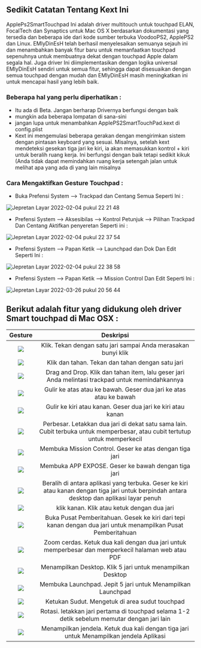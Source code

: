 ## Sedikit Catatan Tentang Kext Ini

ApplePs2SmartTouchpad Ini adalah driver multitouch untuk touchpad ELAN, FocalTech dan Synaptics untuk Mac OS X berdasarkan dokumentasi yang tersedia dan beberapa ide dari kode sumber terbuka VoodooPS2, ApplePS2 dan Linux. EMlyDinEsH telah berhasil menyelesaikan semuanya sejauh ini dan menambahkan banyak fitur baru untuk memanfaatkan touchpad sepenuhnya untuk membuatnya dekat dengan touchpad Apple dalam segala hal. Juga driver Ini diimplementasikan dengan logika universal EMlyDinEsH sendiri untuk semua fitur, sehingga dapat disesuaikan dengan semua touchpad dengan mudah dan EMlyDinEsH masih meningkatkan ini untuk mencapai hasil yang lebih baik. 

### Beberapa hal yang perlu diperhatikan :

- Itu ada di Beta. Jangan berharap Drivernya berfungsi dengan baik
- mungkin ada beberapa lompatan di sana-sini
- jangan lupa untuk menambahkan ApplePS2SmartTouchPad.kext di config.plist
- Kext ini mengemulasi beberapa gerakan dengan mengirimkan sistem dengan pintasan keyboard yang sesuai. Misalnya, setelah kext mendeteksi gesekan tiga jari ke kiri, ia akan memasukkan kontrol + kiri untuk beralih ruang kerja. Ini berfungsi dengan baik tetapi sedikit kikuk (Anda tidak dapat memindahkan ruang kerja setengah jalan untuk melihat apa yang ada di yang lain misalnya

### Cara Mengaktifkan Gesture Touchpad :

- Buka Prefensi System --> Trackpad dan Centang Semua Seperti Ini : 

![Jepretan Layar 2022-02-04 pukul 22 21 48](https://user-images.githubusercontent.com/89202419/152557242-0fbd0d91-0cf8-46a8-9b1e-d0213db6975e.png)

- Prefensi System --> Aksesibilas --> Kontrol Petunjuk --> Pilihan Trackpad Dan Centang Aktifkan penyeretan Seperti ini :

![Jepretan Layar 2022-02-04 pukul 22 37 54](https://user-images.githubusercontent.com/89202419/152557424-f85e7e1c-6477-42f3-86a4-315248457c95.png)

- Prefensi System --> Papan Ketik --> Launchpad dan Dok  Dan Edit Seperti Ini : 

![Jepretan Layar 2022-02-04 pukul 22 38 58](https://user-images.githubusercontent.com/89202419/152557609-9a63338b-d948-4d04-8281-0f932d68f805.png)

- Prefensi System --> Papan Ketik --> Mission Control Dan Edit Seperti Ini :

![Jepretan Layar 2022-03-26 pukul 20 56 44](https://user-images.githubusercontent.com/89202419/160242730-59f11570-7c98-4f4e-ac8e-a5bf004b9cb0.png)

## Berikut adalah fitur yang didukung oleh driver Smart touchpad di Mac OSX :



Gesture             |  Deskripsi
:-------------------------:|:-------------------------:
![](https://help.apple.com/assets/61B3707D08121F6CC14EE202/61B3708108121F6CC14EE219/en_US/e4ec3f469848fb67d38456b3e8102841.png)  |  Klik. Tekan dengan satu jari sampai Anda merasakan bunyi klik
![](https://help.apple.com/assets/61B3707D08121F6CC14EE202/61B3708108121F6CC14EE219/en_US/56ec4624f733aee607452836e1297620.png) | Klik dan tahan. Tekan dan tahan dengan satu jari
![](https://help.apple.com/assets/61B3707D08121F6CC14EE202/61B3708108121F6CC14EE219/en_US/43a977c6ccd44e79d4f23d2afce87ea2.png) | Drag and Drop. Klik dan tahan item, lalu geser jari Anda melintasi trackpad untuk memindahkannya
![](https://help.apple.com/assets/61B3707D08121F6CC14EE202/61B3708108121F6CC14EE219/en_US/f2228a48e840ef8dd679a2e8d3d3cb8c.png) | Gulir ke atas atau ke bawah. Geser dua jari ke atas atau ke bawah
![](https://help.apple.com/assets/61B3707D08121F6CC14EE202/61B3708108121F6CC14EE219/en_US/b83e057e5c55307d64bd75f18e62d954.png) | Gulir ke kiri atau kanan. Geser dua jari ke kiri atau kanan
![](https://help.apple.com/assets/61B3707D08121F6CC14EE202/61B3708108121F6CC14EE219/en_US/72c3dd13054b11eb8793d12de4738d03.png) | Perbesar. Letakkan dua jari di dekat satu sama lain. Cubit terbuka untuk memperbesar, atau cubit tertutup untuk memperkecil
![](https://help.apple.com/assets/61B3707D08121F6CC14EE202/61B3708108121F6CC14EE219/en_US/2b85d08fbce2e3021bb86ebc9b52c751.png) | Membuka Mission Control. Geser ke atas dengan tiga jari
![](https://help.apple.com/assets/60956BCCB4EAF4452A503181/60956BCDB4EAF4452A50318F/en_US/080f756e0c8b56c2e7a2c925b1a01a96.png) | Membuka APP EXPOSE. Geser ke bawah dengan tiga jari 
![](https://help.apple.com/assets/61B3707D08121F6CC14EE202/61B3708108121F6CC14EE219/en_US/32be9f6360ff6ae5bddd592b4f398358.png) | Beralih di antara aplikasi yang terbuka. Geser ke kiri atau kanan dengan tiga jari untuk berpindah antara desktop dan aplikasi layar penuh
![](https://help.apple.com/assets/61B3707D08121F6CC14EE202/61B3708108121F6CC14EE219/en_US/f3f6cfb1e34037ce6afdb601497123e8.png) | klik kanan.  Klik atau ketuk dengan dua jari
![](https://support.apple.com/library/content/dam/edam/applecare/images/en_US/keyboards/trackpad2-open-notification-center.png) | Buka Pusat Pemberitahuan. Gesek ke kiri dari tepi kanan dengan dua jari untuk menampilkan Pusat Pemberitahuan
![](https://support.apple.com/library/content/dam/edam/applecare/images/en_US/keyboards/trackpad2-smart-zoom.png) | Zoom cerdas. Ketuk dua kali dengan dua jari untuk memperbesar dan memperkecil halaman web atau PDF
![](https://user-images.githubusercontent.com/89202419/160249799-bb17e9d2-3031-41b3-a38c-f5eff9c69eaa.png) | Menampilkan Desktop. Klik 5 jari untuk menampilkan Desktop
![](https://support.apple.com/library/content/dam/edam/applecare/images/en_US/keyboards/trackpad2-launchpad.png) | Membuka Launchpad. Jepit 5 jari untuk Menampilkan Launchpad
![](https://user-images.githubusercontent.com/89202419/161056439-231fdc0c-1984-449f-bee6-00d10e1c6ee2.jpg)| Ketukan Sudut. Mengetuk di area sudut touchpad
![](https://user-images.githubusercontent.com/89202419/161057779-12b20f1a-6a6b-401d-8265-d0677a448832.png) |  Rotasi. letakkan jari pertama di touchpad selama 1-2 detik sebelum memutar dengan jari lain
![](https://user-images.githubusercontent.com/89202419/161063663-8925e6cd-1907-4ffc-99d3-d5ea65468867.png) | Menampilkan jendela. Ketuk dua kali dengan tiga jari untuk Menampilkan jendela Aplikasi




